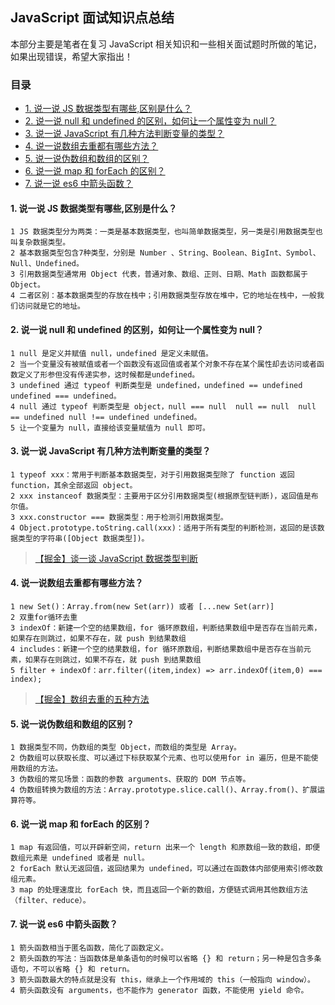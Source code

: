 ## JavaScript 面试知识点总结

本部分主要是笔者在复习 JavaScript 相关知识和一些相关面试题时所做的笔记，如果出现错误，希望大家指出！

### 目录

* [1. 说一说 JS 数据类型有哪些,区别是什么？](#1-说一说-JS-数据类型有哪些,区别是什么)
* [2. 说一说 null 和 undefined 的区别，如何让一个属性变为 null？](#2-说一说-null-和-undefined-的区别，如何让一个属性变为-null)
* [3. 说一说 JavaScript 有几种方法判断变量的类型？](#3-说一说-JavaScript-有几种方法判断变量的类型)
* [4. 说一说数组去重都有哪些方法？](#4-说一说数组去重都有哪些方法)
* [5. 说一说伪数组和数组的区别？](#5-说一说伪数组和数组的区别)
* [6. 说一说 map 和 forEach 的区别？](#6-说一说-map-和-forEach-的区别)
* [7. 说一说 es6 中箭头函数？](#7-说一说-es6-中箭头函数)

#### 1. 说一说 JS 数据类型有哪些,区别是什么？

```
1 JS 数据类型分为两类：一类是基本数据类型，也叫简单数据类型，另一类是引用数据类型也叫复杂数据类型。
2 基本数据类型包含7种类型，分别是 Number 、String、Boolean、BigInt、Symbol、Null、Undefined。
3 引用数据类型通常用 Object 代表，普通对象、数组、正则、日期、Math 函数都属于 Object。
4 二者区别：基本数据类型的存放在栈中；引用数据类型存放在堆中，它的地址在栈中，一般我们访问就是它的地址。
```

#### 2. 说一说 null 和 undefined 的区别，如何让一个属性变为 null？

```
1 null 是定义并赋值 null，undefined 是定义未赋值。
2 当一个变量没有被赋值或者一个函数没有返回值或者某个对象不存在某个属性却去访问或者函数定义了形参但没有传递实参，这时候都是undefined。
3 undefined 通过 typeof 判断类型是 undefined，undefined == undefined  undefined === undefined。 
4 null 通过 typeof 判断类型是 object，null === null  null == null  null == undefined null !== undefined undefined。
5 让一个变量为 null，直接给该变量赋值为 null 即可。
```

#### 3. 说一说 JavaScript 有几种方法判断变量的类型？

```
1 typeof xxx：常用于判断基本数据类型，对于引用数据类型除了 function 返回 function，其余全部返回 object。
2 xxx instanceof 数据类型：主要用于区分引用数据类型(根据原型链判断)，返回值是布尔值。
3 xxx.constructor === 数据类型：用于检测引用数据类型。
4 Object.prototype.toString.call(xxx)：适用于所有类型的判断检测，返回的是该数据类型的字符串([Object 数据类型])。
```

> [【掘金】谈一谈 JavaScript 数据类型判断](https://juejin.cn/post/7029111905956397070?searchId=202504102041503DCB9FB4AA83CF133BA7)

#### 4. 说一说数组去重都有哪些方法？

```
1 new Set()：Array.from(new Set(arr)) 或者 [...new Set(arr)]
2 双重for循环去重
3 indexOf：新建一个空的结果数组，for 循环原数组，判断结果数组中是否存在当前元素，如果存在则跳过，如果不存在，就 push 到结果数组
4 includes：新建一个空的结果数组，for 循环原数组，判断结果数组中是否存在当前元素，如果存在则跳过，如果不存在，就 push 到结果数组
5 filter + indexOf：arr.filter((item,index) => arr.indexOf(item,0) === index);
```

> [【掘金】数组去重的五种方法](https://juejin.cn/post/7152759573978284040?searchId=20250410182438A55BDFF4B323C5FD67FC)

#### 5. 说一说伪数组和数组的区别？

```
1 数据类型不同，伪数组的类型 Object，而数组的类型是 Array。
2 伪数组可以获取长度、可以通过下标获取某个元素、也可以使用for in 遍历，但是不能使用数组的方法。
3 伪数组的常见场景：函数的参数 arguments、获取的 DOM 节点等。
4 伪数组转换为数组的方法：Array.prototype.slice.call()、Array.from()、扩展运算符等。
```

#### 6. 说一说 map 和 forEach 的区别？

```
1 map 有返回值，可以开辟新空间，return 出来一个 length 和原数组一致的数组，即便数组元素是 undefined 或者是 null。
2 forEach 默认无返回值，返回结果为 undefined，可以通过在函数体内部使用索引修改数组元素。
3 map 的处理速度比 forEach 快，而且返回一个新的数组，方便链式调用其他数组方法（filter、reduce）。
```

#### 7. 说一说 es6 中箭头函数？

```
1 箭头函数相当于匿名函数，简化了函数定义。
2 箭头函数的写法：当函数体是单条语句的时候可以省略 {} 和 return；另一种是包含多条语句，不可以省略 {} 和 return。
3 箭头函数最大的特点就是没有 this，继承上一个作用域的 this（一般指向 window）。
4 箭头函数没有 arguments，也不能作为 generator 函数，不能使用 yield 命令。
```

